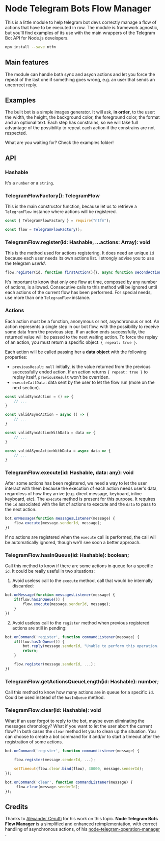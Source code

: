 # Node Telegram Bots Flow Manager

This is a little module to help telegram bot devs correctly manage a flow of actions that have to be executed in row. The module is framework agnostic, but you'll find examples of its use with the main wrappers of the Telegram Bot API for Node.js developers.

```sh
npm install --save ntfm
```

## Main features
The module can handle both sync and asycn actions and let you force the repeat of the last one if something goes wrong, e.g. an user that sends an uncorrect reply.

## Examples
The built bot is a simple images generator. It will ask, **in order**, to the user: the width, the height, the background color, the foreground color, the format and an optional text. Each step has constrains, so we will take full advantage of the possibility to repeat each action if the constrains are not respected.

What are you waiting for? Check the examples folder!

## API

### Hashable
It's a `number` or a `string`.

### TelegramFlowFactory(): TelegramFlow
This is the main constructor function, because let us to retrieve a `TelegramFlow` instance where actions will be registered.

```js
const { TelegramFlowFactory } = require("ntfm");

const flow = TelegramFlowFactory();
```

### TelegramFlow.register(id: Hashable, ...actions: Array<Action>): void
This is the method used for actions registering. It does need an unique `id` because each user needs its own actions list.
I strongly advise you to use the telegram _userId_.

```js
flow.register(id, function firstAction(){}, async function secondAction(), ...)
```

It's important to know that only one flow at time, composed by any number of actions, is allowed. Consecutive calls to this method will be ignored until each actions of the current flow has been performed. For special needs, use more than one `TelegramFlow` instance.

### Actions
Each action must be a function, anonymous or not, asynchronous or not. An action represents a single step in our bot flow, with the possibility to receive some data from the previous step. If an action ends successfully, the returned value will be passed to the next waiting action. To force the replay of an action, you must return a specific object: `{ repeat: true }`.

Each action will be called passing her a **data object** with the following properties:
- `previousResult`: `null` initially, is the value returned from the previous successfully ended action. If an action returns `{ repeat: true }` to replay itself, `previousResult` won't be overriden.
- `executeCallData`: data sent by the user to let the flow run (more on the next section).
  
```js
const validSyncAction = () => { 
    // ...
}

const validASyncAction = async () => { 
    // ...
}

const validSyncActionWithData = data => { 
    // ...
}

const validASyncActionWithData = async data => { 
    // ...
}
```

### TelegramFlow.execute(id: Hashable, data: any): void
After some actions has been registered, we need a way to let the user interact with them because the execution of each action needs user's data, regardless of how they arrive (e.g. direct message, keyboard, inline keyboard, etc).
The `execute` method is present for this purpose. It requires the `id` associated with the list of actions to execute and the `data` to pass to the next action.

```js
bot.onMessage(function messagesListener(message) {
    flow.execute(message.senderId, message);
})
```

If no actions are registered when the `execute` call is performed, the call will be automatically ignored, though we'll see soon a better approach.

### TelegramFlow.hasInQueue(id: Hashable): boolean;
Call this method to know if there are some actions in queue for a specific `id`. It could be really useful in two situations:
1. Avoid useless call to the `execute` method, call that would be internally discarded:

```js
bot.onMessage(function messagesListener(message) {
    if(flow.hasInQueue()) {
        flow.execute(message.senderId, message);
    }
})
```

2. Avoid useless call to the `register` method when previous registered actions are still in pending:

```js
bot.onCommand('register', function commandListener(message) {
    if(flow.hasInQueue()) {
        bot.reply(message.senderId, "Unable to perform this operation. You must end the previous started flow.");
        return;
    }

    flow.register(message.senderId, ...);
})
```

### TelegramFlow.getActionsQueueLength(id: Hashable): number;
Call this method to know how many actions are in queue for a specific `id`. Could be used instead of the `hasInQueue` method.

### TelegramFlow.clear(id: Hashable): void
What if an user forgot to reply to the bot, maybe even eliminating the messages chronology? What if you want to let the user abort the current flow? In both cases the `clear` method let you to clean up the situation. You can choose to create a bot command for it and/or to start a timeout after the registration of some actions.

```js
bot.onCommand('register', function commandListener(message) {

    flow.register(message.senderId, ...);

    setTimeout(flow.clear.bind(flow), 30000, message.senderId);
});

bot.onCommand('clear', function commandListener(message) {
     flow.clear(message.senderId);
});
```

## Credits

Thanks to [Alexander Cerutti](https://github.com/alexandercerutti) for his work on this topic. **Node Telegram Bots Flow Manager** is a simplified and enhanced reimplementation, with correct handling of asynchronous actions, of his [node-telegram-operation-manager
](https://github.com/alexandercerutti/node-telegram-operation-manager).